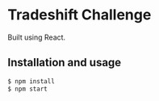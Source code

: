 # Tradeshift Challenge

Built using React.

## Installation and usage
```sh
$ npm install
$ npm start
```